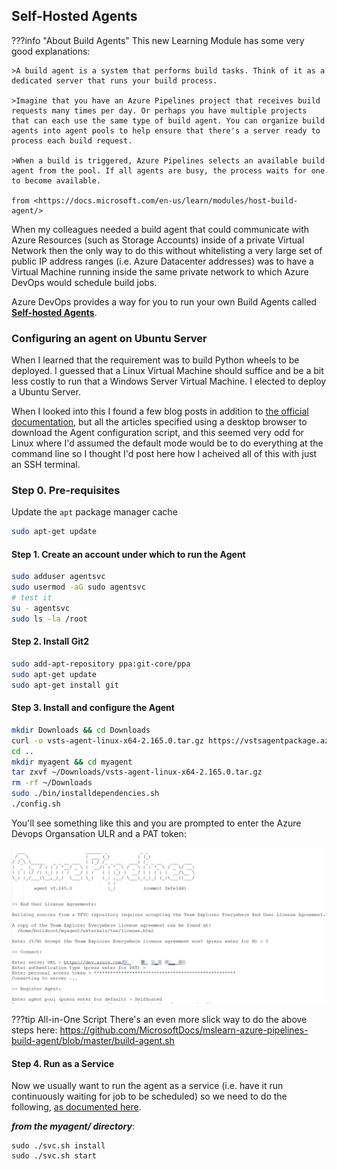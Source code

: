 ## Self-Hosted Agents

???info "About Build Agents"
    This new Learning Module has some very good explanations:

    >A build agent is a system that performs build tasks. Think of it as a dedicated server that runs your build process.

    >Imagine that you have an Azure Pipelines project that receives build requests many times per day. Or perhaps you have multiple projects that can each use the same type of build agent. You can organize build agents into agent pools to help ensure that there's a server ready to process each build request.

    >When a build is triggered, Azure Pipelines selects an available build agent from the pool. If all agents are busy, the process waits for one to become available.
    
    from <https://docs.microsoft.com/en-us/learn/modules/host-build-agent/>

When my colleagues needed a build agent that could communicate with Azure Resources (such as Storage Accounts) inside of a private Virtual Network then the only way to do this without whitelisting a very large set of public IP address ranges (i.e. Azure Datacenter addresses) was to have a Virtual Machine running inside the same private network to which Azure DevOps would schedule build jobs.

Azure DevOps provides a way for you to run your own Build Agents called [**Self-hosted Agents**](https://docs.microsoft.com/en-us/azure/devops/pipelines/agents/agents?view=azure-devops).

### Configuring an agent on Ubuntu Server

When I learned that the requirement was to build Python wheels to be deployed. I guessed that a Linux Virtual Machine should suffice and be a bit less costly to run that a Windows Server Virtual Machine. I elected to deploy a Ubuntu Server.

When I looked into this I found a few blog posts in addition to [the official documentation](https://docs.microsoft.com/en-us/azure/devops/pipelines/agents/v2-linux?view=azure-devops), but all the articles specified using a desktop browser to download the Agent configuration script, and this seemed very odd for Linux where I'd assumed the default mode would be to do everything at the command line so I thought I'd post here how I acheived all of this with just an SSH terminal.

### Step 0. Pre-requisites

Update the `apt` package manager cache

```bash
sudo apt-get update
```

#### Step 1. Create an account under which to run the Agent

```bash
sudo adduser agentsvc
sudo usermod -aG sudo agentsvc
# test it
su - agentsvc
sudo ls -la /root
```

#### Step 2. Install Git2
```bash
sudo add-apt-repository ppa:git-core/ppa
sudo apt-get update
sudo apt-get install git
```

#### Step 3. Install and configure the Agent
```bash
mkdir Downloads && cd Downloads
curl -o vsts-agent-linux-x64-2.165.0.tar.gz https://vstsagentpackage.azureedge.net/agent/2.165.0/vsts-agent-linux-x64-2.165.0.tar.gz
cd .. 
mkdir myagent && cd myagent
tar zxvf ~/Downloads/vsts-agent-linux-x64-2.165.0.tar.gz
rm -rf ~/Downloads
sudo ./bin/installdependencies.sh
./config.sh
```

You'll see something like this and you are prompted to enter the Azure Devops Organsation ULR and a PAT token:

![Image](media/agent-config-sh.png)

???tip All-in-One Script
    There's an even more slick way to do the above steps here: <https://github.com/MicrosoftDocs/mslearn-azure-pipelines-build-agent/blob/master/build-agent.sh>

#### Step 4. Run as a Service

Now we usually want to run the agent as a service (i.e. have it run continuously waiting for job to be scheduled) so we need to do the following, [as documented here](https://docs.microsoft.com/en-us/azure/devops/pipelines/agents/v2-linux?view=azure-devops#run-as-a-systemd-service).

***from the myagent/ directory***:
```
sudo ./svc.sh install
sudo ./svc.sh start
```